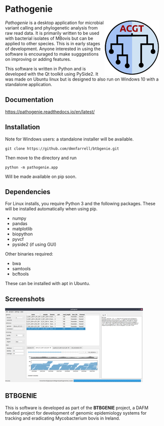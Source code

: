 # Pathogenie

<img align="right" src=pathogenie/logo.png width=180px>

_Pathogenie_ is a desktop application for microbial variant calling and phylogenetic analysis from raw read data. It is primarily written to be used with bacterial isolates of MBovis but can be applied to other species. This is in early stages of development. Anyone interested in using the software is encouraged to make sugggestions on improving or adding features.

This software is written in Python and is developed with the Qt toolkit using PySide2. It was made on Ubuntu linux but is designed to also run on Windows 10 with a standalone application.

## Documentation

https://pathogenie.readthedocs.io/en/latest/

## Installation

Note for Windows users: a standalone installer will be available.

```
git clone https://github.com/dmnfarrell/btbgenie.git
```

Then move to the directory and run
```
python -m pathogenie.app
```

Will be made available on pip soon.

## Dependencies

For Linux installs, you require Python 3 and the following packages. These will be installed automatically when using pip.

* numpy
* pandas
* matplotlib
* biopython
* pyvcf
* pyside2 (if using GUI)

Other binaries required:

* bwa
* samtools
* bcftools

These can be installed with apt in Ubuntu.

## Screenshots

<img src=img/scr1.png width=450px>

## BTBGENIE

This is software is developed as part of the **BTBGENIE** project, a DAFM funded project for development of genomic epidemiology systems for tracking and eradicating Mycobacterium bovis in Ireland.
